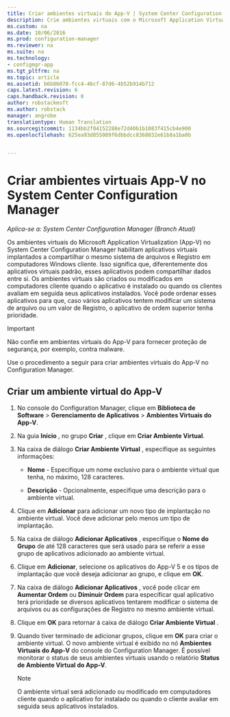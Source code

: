 ```yaml
---
title: Criar ambientes virtuais do App-V | System Center Configuration Manager
description: Crie ambientes virtuais com o Microsoft Application Virtualization para que os aplicativos possam compartilhar dados entre si.
ms.custom: na
ms.date: 10/06/2016
ms.prod: configuration-manager
ms.reviewer: na
ms.suite: na
ms.technology:
- configmgr-app
ms.tgt_pltfrm: na
ms.topic: article
ms.assetid: b6b86078-fcc4-46cf-87d6-4b52b914b712
caps.latest.revision: 6
caps.handback.revision: 0
author: robstackmsft
ms.author: robstack
manager: angrobe
translationtype: Human Translation
ms.sourcegitcommit: 1134bb2f04152288e72d40b1b1083f415cb4e900
ms.openlocfilehash: 625ea93d855089f6dbbdcc8368032e61b8a1ba0b


---
```

# <a name="create-app-v-virtual-environments-in-system-center-configuration-manager"></a>Criar ambientes virtuais App-V no System Center Configuration Manager

*Aplica-se a: System Center Configuration Manager (Branch Atual)*

Os ambientes virtuais do Microsoft Application Virtualization (App-V) no System Center Configuration Manager habilitam aplicativos virtuais implantados a compartilhar o mesmo sistema de arquivos e Registro em computadores Windows cliente. Isso significa que, diferentemente dos aplicativos virtuais padrão, esses aplicativos podem compartilhar dados entre si. Os ambientes virtuais são criados ou modificados em computadores cliente quando o aplicativo é instalado ou quando os clientes avaliam em seguida seus aplicativos instalados. Você pode ordenar esses aplicativos para que, caso vários aplicativos tentem modificar um sistema de arquivo ou um valor de Registro, o aplicativo de ordem superior tenha prioridade.  

> [!IMPORTANT]  
>  Não confie em ambientes virtuais do App-V para fornecer proteção de segurança, por exemplo, contra malware.  

 Use o procedimento a seguir para criar ambientes virtuais do App-V no Configuration Manager.  

## <a name="create-an-app-v-virtual-environment"></a>Criar um ambiente virtual do App-V  

1.  No console do Configuration Manager, clique em **Biblioteca de Software** > **Gerenciamento de Aplicativos** > **Ambientes Virtuais do App-V**.  

3.  Na guia **Início** , no grupo **Criar** , clique em **Criar Ambiente Virtual**.  

4.  Na caixa de diálogo **Criar Ambiente Virtual** , especifique as seguintes informações:  

    -   **Nome** - Especifique um nome exclusivo para o ambiente virtual que tenha, no máximo, 128 caracteres.  

    -   **Descrição** - Opcionalmente, especifique uma descrição para o ambiente virtual.  

5.  Clique em **Adicionar** para adicionar um novo tipo de implantação no ambiente virtual. Você deve adicionar pelo menos um tipo de implantação.  

6.  Na caixa de diálogo **Adicionar Aplicativos** , especifique o **Nome do Grupo** de até 128 caracteres que será usado para se referir a esse grupo de aplicativos adicionado ao ambiente virtual.  

7.  Clique em **Adicionar**, selecione os aplicativos do App-V 5 e os tipos de implantação que você deseja adicionar ao grupo, e clique em **OK**.  

8.  Na caixa de diálogo **Adicionar Aplicativos** , você pode clicar em **Aumentar Ordem** ou **Diminuir Ordem** para especificar qual aplicativo terá prioridade se diversos aplicativos tentarem modificar o sistema de arquivos ou as configurações de Registro no mesmo ambiente virtual.  

9. Clique em **OK** para retornar à caixa de diálogo **Criar Ambiente Virtual** .  

10. Quando tiver terminado de adicionar grupos, clique em **OK** para criar o ambiente virtual. O novo ambiente virtual é exibido no nó **Ambientes Virtuais do App-V** do console do Configuration Manager. É possível monitorar o status de seus ambientes virtuais usando o relatório **Status de Ambiente Virtual do App-V**.  

    > [!NOTE]  
    >  O ambiente virtual será adicionado ou modificado em computadores cliente quando o aplicativo for instalado ou quando o cliente avaliar em seguida seus aplicativos instalados.  



<!--HONumber=Nov16_HO1-->


